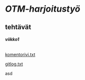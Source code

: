 # **_OTM-harjoitustyö_**

## **tehtävät**

###### **viikko1**

[komentorivi.txt](https://github.com/ajarola/otm-harjoitustyo/blob/master/laskarit/viikko1/gitlog.txt)

[gitlog.txt](https://github.com/ajarola/otm-harjoitustyo/blob/master/laskarit/viikko1/komentorivi.txt)

asd
